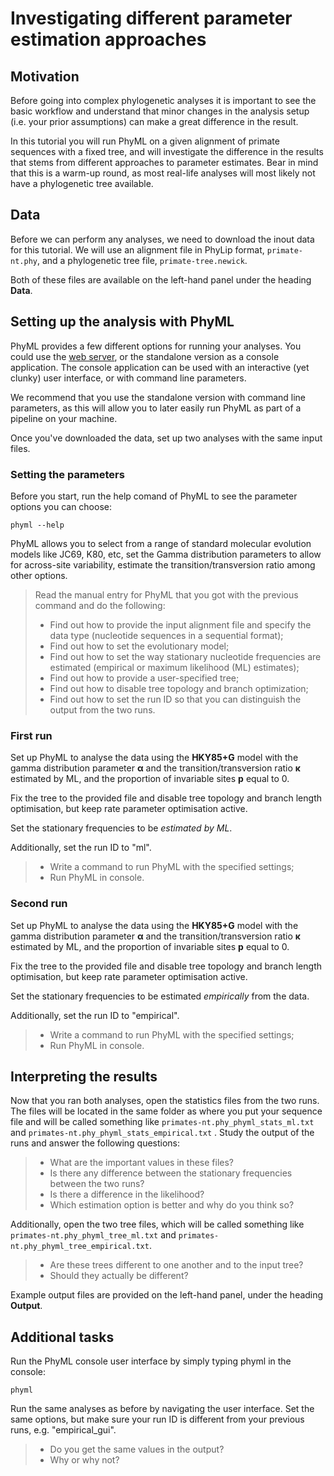 # Investigating different parameter estimation approaches

## Motivation

Before going into complex phylogenetic analyses it is important to see the basic workflow and understand that minor changes in the analysis setup (i.e. your prior assumptions) can make a great difference in the result.

In this tutorial you will run PhyML on a given alignment of primate sequences with a fixed tree, and will investigate the difference in the results that stems from different approaches to parameter estimates.
Bear in mind that this is a warm-up round, as most real-life analyses will most likely not have a phylogenetic tree available.

## Data

Before we can perform any analyses, we need to download the inout data for this tutorial. We will use an alignment file in PhyLip format, `primate-nt.phy`, and a phylogenetic tree file, `primate-tree.newick`.

Both of these files are available on the left-hand panel under the heading **Data**.


## Setting up the analysis with PhyML

PhyML provides a few different options for running your analyses. You could use the [web server](http://www.atgc-montpellier.fr/phyml/), or the standalone version as a console application. The console application can be used with an interactive (yet clunky) user interface, or with command line parameters.

We recommend that you use the standalone version with command line parameters, as this will allow you to later easily run PhyML as part of a pipeline on your machine.

Once you've downloaded the data, set up two analyses with the same input files. 

### Setting the parameters

Before you start, run the help comand of PhyML to see the parameter options you can choose:

```shell
phyml --help
```

PhyML allows you to select from a range of standard molecular evolution models like JC69, K80, etc, set the Gamma distribution parameters to allow for across-site variability, estimate the transition/transversion ratio among other options.

> Read the manual entry for PhyML that you got with the previous command and do the following:
>
> - Find out how to provide the input alignment file and specify the data type (nucleotide sequences in a sequential format);
> - Find out how to set the evolutionary model;
> - Find out how to set the way stationary nucleotide frequencies are estimated (empirical or maximum likelihood (ML) estimates);
> - Find out how to provide a user-specified tree;
> - Find out how to disable tree topology and branch optimization;
> - Find out how to set the run ID so that you can distinguish the output from the two runs.

### First run

Set up PhyML to analyse the data using the **HKY85+G** model with the gamma distribution parameter **α** and the transition/transversion ratio **κ** estimated by ML, and the proportion of invariable sites **p** equal to 0.

Fix the tree to the provided file and disable tree topology and branch length optimisation, but keep rate parameter optimisation active.

Set the stationary frequencies to be *estimated by ML*.

Additionally, set the run ID to "ml".

> - Write a command to run PhyML with the specified settings;
> - Run PhyML in console.

### Second run

Set up PhyML to analyse the data using the **HKY85+G** model with the gamma distribution parameter **α** and the transition/transversion ratio **κ** estimated by ML, and the proportion of invariable sites **p** equal to 0.

Fix the tree to the provided file and disable tree topology and branch length optimisation, but keep rate parameter optimisation active.

Set the stationary frequencies to be estimated *empirically* from the data.

Additionally, set the run ID to "empirical".

> - Write a command to run PhyML with the specified settings;
> - Run PhyML in console.

## Interpreting the results

Now that you ran both analyses, open the statistics files from the two runs. The files will be located in the same folder as where you put your sequence file and will be called something like `primates-nt.phy_phyml_stats_ml.txt`  and `primates-nt.phy_phyml_stats_empirical.txt` . Study the output of the runs and answer the following questions:

> - What are the important values in these files?
> - Is there any difference between the stationary frequencies between the two runs?
> - Is there a difference in the likelihood?
> - Which estimation option is better and why do you think so?

Additionally, open the two tree files, which will be called something like `primates-nt.phy_phyml_tree_ml.txt`  and `primates-nt.phy_phyml_tree_empirical.txt`. 

> - Are these trees different to one another and to the input tree?
> - Should they actually be different?

Example output files are provided on the left-hand panel, under the heading **Output**.

## Additional tasks

Run the PhyML console user interface by simply typing phyml in the console:

```shell
phyml
```

Run the same analyses as before by navigating the user interface. Set the same options, but make sure your run ID is different from your previous runs, e.g. "empirical_gui".

> - Do you get the same values in the output?
> - Why or why not?
